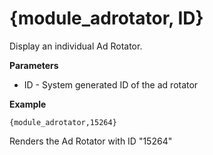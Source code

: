 # {module_adrotator, ID}

Display an individual Ad Rotator.

**Parameters**

* ID - System generated ID of the ad rotator

**Example**

`{module_adrotator,15264}`

Renders the Ad Rotator with ID "15264"